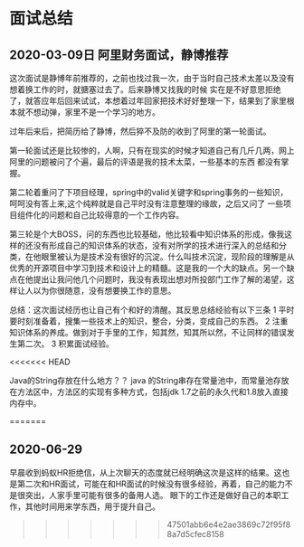 # 面试总结

## 2020-03-09日 阿里财务面试，静博推荐
这次面试是静博年前推荐的，之前也找过我一次，由于当时自己技术太差以及没有想着换工作的时，就搪塞过去了。后来静博又找我的时候
实在是不好意思拒绝了，就答应年后回来试试，本想着过年回家把技术好好整理一下，结果到了家里根本就不想动弹，家里不是一个学习的地方。

过年后来后，把简历给了静博，然后猝不及防的收到了阿里的第一轮面试。

第一轮面试还是比较惨的，人啊，只有在现实的时候才知道自己有几斤几两，网上阿里的问题被问了个遍，最后的评语是我的技术太菜，一些基本的东西
都没有掌握。

第二轮着重问了下项目经理，spring中的valid关键字和spring事务的一些知识，呵呵没有答上来,这个纯粹就是自己平时没有注意整理的缘故，之后又问了
一些项目组件化的问题和自己比较得意的一个工作内容。

第三轮是个大BOSS，问的东西也比较基础，他比较看中知识体系的形成，像我这样的还没有形成自己的知识体系的状态，没有对所学的技术进行深入的总结和分类，在他眼里被认为是技术没有很好的沉淀。什么叫技术沉淀，现阶段的理解是从优秀的开源项目中学习到技术和设计上的精髓。这是我的一个大的缺点。另一个缺点在他提出让我问他几个问题时，我没有表现出想对所投部门工作了解的渴望，这样让人以为你很随意，没有想要换工作的意思。

总结：这次面试经历也让自己有个和好的清醒。其反思总结经验有以下三条
1 平时要时刻准备着，搜集一些技术上的知识，整合，分类，变成自己的东西。
2 注重知识体系的养成。做到对于手里的工作，知其然，知其所以然，不让同样的错误发生第二次。
3 积累面试经验。

<<<<<<< HEAD

Java的String存放在什么地方？？
java 的String串存在常量池中，而常量池存放在方法区中，方法区的实现有多种方式，包括jdk 1.7之前的永久代和1.8放入直接内存中。


=======
## 2020-06-29
早晨收到蚂蚁HR拒绝信，从上次聊天的态度就已经明确这次是这样的结果。这也是第二次和HR面试，可能在和HR面试的时候没有很多经验，再着，自己的能力不是很突出，人家手里可能有很多的备用人选。
眼下的工作还是做好自己的本职工作，其他时间用来学东西，用于提升自己。
>>>>>>> 47501abb6e4e2ae3869c72f95f88a7d5cfec8158

